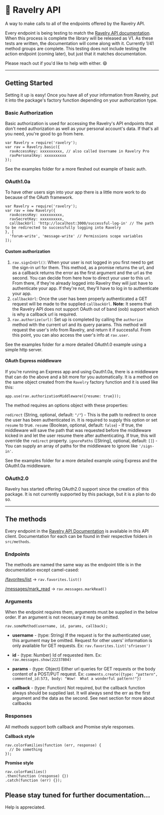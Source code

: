 # 🧣 Ravelry API


A way to make calls to all of the endpoints offered by the Ravelry API.

Every endpoint is being testing to match the [Ravelry API documentation](https://www.ravelry.com/api).  When this process is complete the library will be released as V1. As these tests are written, the documentation will come along with it.
Currently 1/41 method groups are complete. This testing does not include testing the action endpoint (coming later), but just that it matches documentation.

Please reach out if you'd like to help with either. 😄

***

## Getting Started
Setting it up is easy!  Once you have all of your information from Ravelry, put it into the package's factory function depending on your authorization type.

### Basic Authorization

Basic authorization is used for accessing the Ravelry's API endpoints that don't need authorization as well as your personal account's data.  If that's all you need, you're good to go from here.

```
var Ravelry = require('ravelry');
var rav = Ravelry.basic({
  ravAccessKey: xxxxxxxxxx, // also called Username in Ravelry Pro
  ravPersonalKey: xxxxxxxxxx
});
```

See the examples folder for a more fleshed out example of basic auth.

### OAuth1.0a

To have other users sign into your app there is a little more work to do because of the OAuth framework.

```
var Ravelry = require('ravelry');
var rav = new Ravelry({
  ravAccessKey: xxxxxxxxxx,
  ravSecretKey: xxxxxxxxxx,
  callbackUrl: 'http://localhost:3000/successful-log-in' // The path to be redirected to successfully logging into Ravelry
}, [
  'forum-write', 'message-write' // Permissions scope variables
]);
```

#### Custom authorization

1. `rav.signInUrl()`:
When your user is not logged in you first need to get the sign-in url for them. This method, as a promise returns the url, and as a callback returns the error as the first argument and the url as the second. You can decide from here how to direct your user to this url. From there, if they're already logged into Ravelry they will just have to authenticate your app. If they're not, they'll have to log in to authenticate your app.
1. `callbackUrl`:
Once the user has been properly authenticated a GET request will be made to the supplied `callbackUrl`.
**Note:**
It seems that the Ravelry API does not support OAuth out of band (oob) support which is why a callback url is required.
1. `rav.authorize(url)`:
Set up is completed by calling the `authorize` method with the current url and its query params. This method will request the user's info from Ravelry, and return it if successful.  From this point, you can also access the user's info at `rav.user`.

See the examples folder for a more detailed OAuth1.0 example using a simple http server.

#### OAuth Express middleware

If you're running an Express app and using Oauth1.0a, there is a middleware that can do the above and a bit more for you automatically. It is a method on the same object created from the `Ravelry` factory function and it is used like this:

`app.use(rav.authorizationMiddleware({resume: true}));`

The method requires an options object with these properties:

`redirect` (String, optional, default: `"/"`) - This is the path to redirect to once the user has been authenticated in. It is required to supply this option or set `resume` to true.
`resume` (Boolean, optional, default: `false`) - If true, the middleware will save the path that was requested before the middleware kicked in and let the user resume there after authenticating.  If true, this will override the `redirect` property.
`ignorePaths` ([String], optional, default: `[]`) - You can supply an array of paths for the middleware to ignore like `'/sign-in'`.

See the examples folder for a more detailed example using Express and the OAuth1.0a middleware.

### OAuth2.0

Ravelry has started offering OAuth2.0 support since the creation of this package.  It is not currently supported by this package, but it is a plan to do so.

***

## The methods

Every endpoint in the [Ravelry API Documentation](http://www.ravelry.com/api) is available in this API client. Documentation for each can be found in their respective folders in `src/methods`.

### Endpoints

The methods are named the same way as the endpoint title is in the documentation except camel-cased:

[/favorites/list](http://www.ravelry.com/api#favorites_list) -> `rav.favorites.list()`

[/messages/mark_read](http://www.ravelry.com/api#messages_mark_read) -> `rav.messages.markRead()`


### Arguments

When the endpoint requires them, arguments must be supplied in the below order. If an argument is not necessary it may be omitted.
```
rav.someMethod(username, id, params, callback);
```

- **username** - (type: String) If the request is for the authenticated user, this argument may be omitted.  Request for other users' information is only available for GET requests.
Ex: `rav.favorites.list('sfrieson')`

- **id** - (type: Number) Id of requested item.
Ex: `rav.messages.show(22237804)`

- **params** - (type: Object) Either url queries for GET requests or the body content of a POST/PUT request.
Ex: `comments.create({type: "pattern", commented_id:573, body: "Wow!  What a wonderful pattern!"})`

- **callback** - (type: Function) Not required, but the callback function always should be supplied last. It will always send the err as the first argument and the data as the second. See next section for more about callbacks


### Responses

All methods support both callback and Promise style responses.

**Callback style**
```
rav.colorFamilies(function (err, response) {
  // Do something
});
```

**Promise style**
```
rav.colorFamilies()
.then(function (response) {})
.catch(function (err) {});
```

## Please stay tuned for further documentation...
Help is appreciated.
